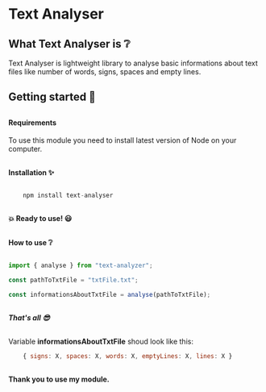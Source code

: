 # Text Analyser

## What Text Analyser is :grey_question:

Text Analyser is lightweight library to analyse basic informations about text files like number of words, signs, spaces and empty lines.

## Getting started :rocket:

##

#### Requirements

To use this module you need to install latest version of Node on your computer.

##

#### Installation :sparkles:

##

```javascript
    npm install text-analyser
```

##

#### :boom: Ready to use! :smiley:

##

#### How to use :grey_question:

##

```javascript
import { analyse } from "text-analyzer";

const pathToTxtFile = "txtFile.txt";

const informationsAboutTxtFile = analyse(pathToTxtFile);
```

##

##### That's all :sunglasses:

##

Variable **informationsAboutTxtFile** shoud look like this:

```javascript
    { signs: X, spaces: X, words: X, emptyLines: X, lines: X }
```

##

#### Thank you to use my module.
